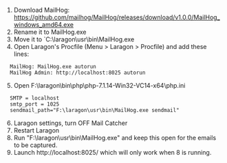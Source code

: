 1. Download MailHog: https://github.com/mailhog/MailHog/releases/download/v1.0.0/MailHog_windows_amd64.exe
2. Rename it to MailHog.exe
3. Move it to `C:\laragon\usr\bin\MailHog.exe
4. Open Laragon's Procfile (Menu > Laragon > Procfile) and add these lines:
  ```
    MailHog: MailHog.exe autorun
    MailHog Admin: http://localhost:8025 autorun
  ```
5. Open F:\laragon\bin\php\php-7.1.14-Win32-VC14-x64\php.ini
  ```
    SMTP = localhost
    smtp_port = 1025
    sendmail_path="F:\laragon\usr\bin\MailHog.exe sendmail"
  ```
6. Laragon settings, turn OFF Mail Catcher
7. Restart Laragon
8. Run "F:\laragon\usr\bin\MailHog.exe" and keep this open for the emails to be captured.
9. Launch http://localhost:8025/ which will only work when 8 is running.
